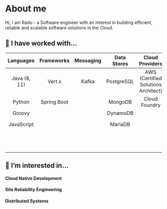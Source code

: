 
# About me

Hi, I am Radu - a Software engineer with an interest in building efficient, reliable and scalable software solutions in the Cloud.



## 🔭 I have worked with... 

|  Languages            | Frameworks    | Messaging | Data Stores | Cloud Providers                    | SRE Tools    | Containers  | Miscellaneous             |
|    :----:             |    :----:     | :----:    | :----:      | :----:                             | :----:       |    :----:   | :----:                    | 
| Java (8, 11)      | Vert.x        |  Kafka    | PostgreSQL  | AWS (Certified Solutions Architect)| Prometheus   | AWS Fargate | Agile (Scrum, XP, Kanban) |
| Python                | Spring Boot   |           | MongoDB     | Cloud Foundry                      |              | Docker      | Microservices             |
| Groovy                |               |           | DynamoDB    |                                    | Grafana      | Kubernetes  | REST, gRPC                |
| JavaScript            |               |           | MariaDB     |                                    | Unix         |             | Test Driven Development   |
|                       |               |           |             |                                    |              |             | Scripting (BASH, Python)  |


## 🌱 I’m interested in...  

#### Cloud Native Development

#### Site Reliability Engineering

#### Distributed Systems

<!--
**raadned/raadned** is a ✨ _special_ ✨ repository because its `README.md` (this file) appears on your GitHub profile.

Here are some ideas to get you started:

- 🔭 I’m currently working on ...
- 🌱 I’m currently learning ...
- 👯 I’m looking to collaborate on ...
- 🤔 I’m looking for help with ...
- 💬 Ask me about ...
- 📫 How to reach me: ...
- 😄 Pronouns: ...
- ⚡ Fun fact: ...
-->
